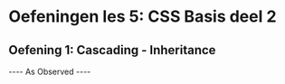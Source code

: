 # Oefeningen les 5: CSS Basis deel 2


## Oefening 1: Cascading - Inheritance
---- As Observed ----
